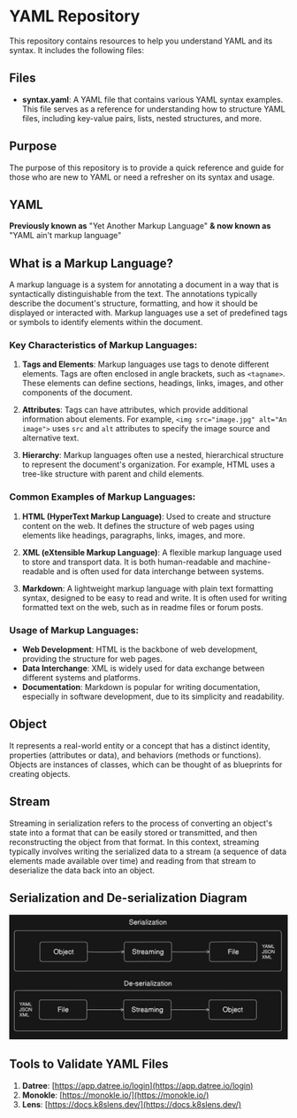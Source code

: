 # YAML Repository

This repository contains resources to help you understand YAML and its syntax. It includes the following files:

## Files

- **syntax.yaml**: A YAML file that contains various YAML syntax examples. This file serves as a reference for understanding how to structure YAML files, including key-value pairs, lists, nested structures, and more.


## Purpose

The purpose of this repository is to provide a quick reference and guide for those who are new to YAML or need a refresher on its syntax and usage.


## YAML

**Previously known as** "Yet Another Markup Language" **& now known as** "YAML ain't markup language"

## What is a Markup Language?

A markup language is a system for annotating a document in a way that is syntactically distinguishable from the text. The annotations typically describe the document's structure, formatting, and how it should be displayed or interacted with. Markup languages use a set of predefined tags or symbols to identify elements within the document.

### Key Characteristics of Markup Languages:

1. **Tags and Elements**: Markup languages use tags to denote different elements. Tags are often enclosed in angle brackets, such as `<tagname>`. These elements can define sections, headings, links, images, and other components of the document.

2. **Attributes**: Tags can have attributes, which provide additional information about elements. For example, `<img src="image.jpg" alt="An image">` uses `src` and `alt` attributes to specify the image source and alternative text.

3. **Hierarchy**: Markup languages often use a nested, hierarchical structure to represent the document's organization. For example, HTML uses a tree-like structure with parent and child elements.

### Common Examples of Markup Languages:

1. **HTML (HyperText Markup Language)**: Used to create and structure content on the web. It defines the structure of web pages using elements like headings, paragraphs, links, images, and more.

2. **XML (eXtensible Markup Language)**: A flexible markup language used to store and transport data. It is both human-readable and machine-readable and is often used for data interchange between systems.

3. **Markdown**: A lightweight markup language with plain text formatting syntax, designed to be easy to read and write. It is often used for writing formatted text on the web, such as in readme files or forum posts.

### Usage of Markup Languages:

- **Web Development**: HTML is the backbone of web development, providing the structure for web pages.
- **Data Interchange**: XML is widely used for data exchange between different systems and platforms.
- **Documentation**: Markdown is popular for writing documentation, especially in software development, due to its simplicity and readability.

## Object

It represents a real-world entity or a concept that has a distinct identity, properties (attributes or data), and behaviors (methods or functions). Objects are instances of classes, which can be thought of as blueprints for creating objects.

## Stream

Streaming in serialization refers to the process of converting an object's state into a format that can be easily stored or transmitted, and then reconstructing the object from that format. In this context, streaming typically involves writing the serialized data to a stream (a sequence of data elements made available over time) and reading from that stream to deserialize the data back into an object.

## Serialization and De-serialization Diagram
![Serialization and De-serialization](image.png)

## Tools to Validate YAML Files

1. **Datree**: [https://app.datree.io/login](https://app.datree.io/login)
2. **Monokle**: [https://monokle.io/](https://monokle.io/)
3. **Lens**: [https://docs.k8slens.dev/](https://docs.k8slens.dev/)





